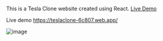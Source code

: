 This is a Tesla Clone website created using React. 
<a href="https://teslaclone-6c807.web.app/">Live Demo</a>

Live demo https://teslaclone-6c807.web.app/

![image](https://user-images.githubusercontent.com/113437980/201035500-73420a67-0455-415e-a41a-fe7b1b2dadbd.png)

